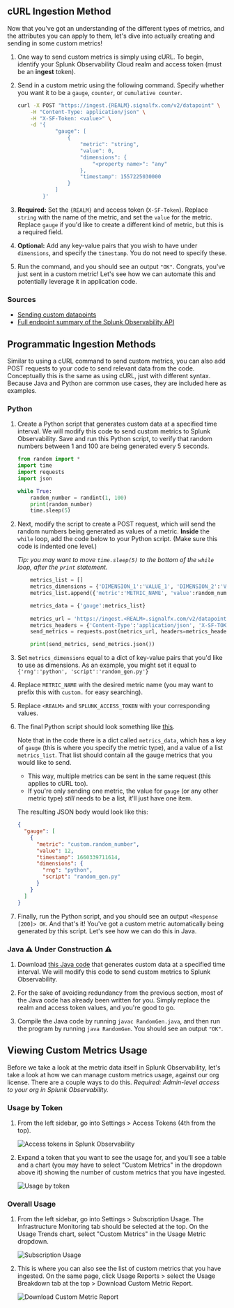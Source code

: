 ## cURL Ingestion Method

Now that you've got an understanding of the different types of metrics, and the attributes you can apply to them, let's dive into actually creating and sending in some custom metrics!

1. One way to send custom metrics is simply using cURL. To begin, identify your Splunk Observability Cloud realm and access token (must be an **ingest** token).

2. Send in a custom metric using the following command. Specify whether you want it to be a `gauge`, `counter`, or `cumulative counter`. 

	```bash
	curl -X POST "https://ingest.{REALM}.signalfx.com/v2/datapoint" \
	    -H "Content-Type: application/json" \
	    -H "X-SF-Token: <value>" \
	    -d '{
	            "gauge": [
	                {
	                    "metric": "string",
	                    "value": 0,
	                    "dimensions": {
	                        "<property name>": "any"
	                    },
	                    "timestamp": 1557225030000
	                }
	            ]
	        }'
	```

3. **Required:** Set the `{REALM}` and access token (`X-SF-Token`). Replace `string` with the name of the metric, and set the `value` for the metric. Replace `gauge` if you'd like to create a different kind of metric, but this is a required field.

4. **Optional:** Add any key-value pairs that you wish to have under `dimensions`, and specify the `timestamp`. You do not need to specify these.

5. Run the command, and you should see an output `"OK"`. Congrats, you've just sent in a custom metric! Let's see how we can automate this and potentially leverage it in application code.

### Sources
- [Sending custom datapoints](https://dev.splunk.com/observability/reference/api/ingest_data/latest#endpoint-send-metrics)
- [Full endpoint summary of the Splunk Observability API](https://dev.splunk.com/observability/docs/apibasics/api_list)

## Programmatic Ingestion Methods

Similar to using a cURL command to send custom metrics, you can also add POST requests to your code to send relevant data from the code. Conceptually this is the same as using cURL, just with different syntax. Because Java and Python are common use cases, they are included here as examples.

### Python

1. Create a Python script that generates custom data at a specified time interval. We will modify this code to send custom metrics to Splunk Observability. Save and run this Python script, to verify that random numbers between 1 and 100 are being generated every 5 seconds.

	```python
	from random import *
	import time
	import requests
	import json

	while True:
	    random_number = randint(1, 100)
	    print(random_number)
	    time.sleep(5)
	```

2. Next, modify the script to create a POST request, which will send the random numbers being generated as values of a metric. **Inside** the `while` loop, add the code below to your Python script. (Make sure this code is indented one level.) 

	*Tip: you may want to move `time.sleep(5)` to the bottom of the `while` loop, after the `print` statement.*

	```python
	    metrics_list = []
	    metrics_dimensions = {'DIMENSION_1':'VALUE_1', 'DIMENSION_2':'VALUE_2'}
	    metrics_list.append({'metric':'METRIC_NAME', 'value':random_number, 'timestamp':int(time.time()*1000), 'dimensions':metrics_dimensions})

	    metrics_data = {'gauge':metrics_list}
	    
	    metrics_url = 'https://ingest.<REALM>.signalfx.com/v2/datapoint'
	    metrics_headers = {'Content-Type':'application/json', 'X-SF-TOKEN':'SPLUNK_ACCESS_TOKEN'}
	    send_metrics = requests.post(metrics_url, headers=metrics_headers, data=json.dumps(metrics_data))

	    print(send_metrics, send_metrics.json())
	```

3. Set `metrics_dimensions` equal to a dict of key-value pairs that you'd like to use as dimensions. As an example, you might set it equal to `{'rng':'python', 'script':'random_gen.py'}`

4. Replace `METRIC_NAME` with the desired metric name (you may want to prefix this with `custom.` for easy searching). 

5. Replace `<REALM>` and `SPLUNK_ACCESS_TOKEN` with your corresponding values.

6. The final Python script should look something like [this](https://gist.github.com/smathur-splunk/2f9681884bde5ccb2ca6b30120e65956#file-random_gen-py).
	
	Note that in the code there is a dict called `metrics_data`, which has a key of `gauge` (this is where you specify the metric type), and a value of a list `metrics_list`. That list should contain all the gauge metrics that you would like to send.

	- This way, multiple metrics can be sent in the same request (this applies to cURL too). 
	- If you're only sending one metric, the value for `gauge` (or any other metric type) *still* needs to be a list, it'll just have one item.

	The resulting JSON body would look like this:
	```json
	{
	  "gauge": [
	    {
	      "metric": "custom.random_number",
	      "value": 12,
	      "timestamp": 1660339711614,
	      "dimensions": {
	        "rng": "python",
	        "script": "random_gen.py"
	      }
	    }
	  ]
	}
	```

7. Finally, run the Python script, and you should see an output `<Response [200]> OK`. And that's it! You've got a custom metric automatically being generated by this script. Let's see how we can do this in Java.

### Java ⚠️ Under Construction ⚠️
1. Download [this Java code](https://gist.github.com/smathur-splunk/2f9681884bde5ccb2ca6b30120e65956#file-randomgen-java) that generates custom data at a specified time interval. We will modify this code to send custom metrics to Splunk Observability.

2. For the sake of avoiding redundancy from the previous section, most of the Java code has already been written for you. Simply replace the realm and access token values, and you're good to go.

3. Compile the Java code by running `javac RandomGen.java`, and then run the program by running `java RandomGen`. You should see an output `"OK"`.

## Viewing Custom Metrics Usage

Before we take a look at the metric data itself in Splunk Observability, let's take a look at how we can manage custom metrics usage, against our org license. There are a couple ways to do this. *Required: Admin-level access to your org in Splunk Observability.*

### Usage by Token
1. From the left sidebar, go into Settings > Access Tokens (4th from the top). 

	![Access tokens in Splunk Observability](images/custom_access.png)

2. Expand a token that you want to see the usage for, and you'll see a table and a chart (you may have to select "Custom Metrics" in the dropdown above it) showing the number of custom metrics that you have ingested.

	![Usage by token](images/custom_token.png)

### Overall Usage
1. From the left sidebar, go into Settings > Subscription Usage. The Infrastructure Monitoring tab should be selected at the top. On the Usage Trends chart, select "Custom Metrics" in the Usage Metric dropdown.

	![Subscription Usage](images/custom_usage.png)

2. This is where you can also see the list of custom metrics that you have ingested. On the same page, click Usage Reports > select the Usage Breakdown tab at the top > Download Custom Metric Report.

	![Download Custom Metric Report](images/custom_report.png)